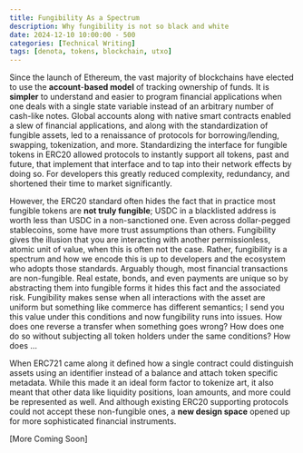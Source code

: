 ```yaml
---
title: Fungibility As a Spectrum
description: Why fungibility is not so black and white
date: 2024-12-10 10:00:00 - 500
categories: [Technical Writing]
tags: [denota, tokens, blockchain, utxo]
---
```


Since the launch of Ethereum, the vast majority of blockchains have elected to use the **account**-**based model** of tracking ownership of funds. It is **simpler** to understand and easier to program financial applications when one deals with a single state variable instead of an arbitrary number of cash-like notes. Global accounts along with native smart contracts enabled a slew of financial applications, and along with the standardization of fungible assets, led to a renaissance of protocols for borrowing/lending, swapping, tokenization, and more. Standardizing the interface for fungible tokens in ERC20 allowed protocols to instantly support all tokens, past and future, that implement that interface and to tap into their network effects by doing so. For developers this greatly reduced complexity, redundancy, and shortened their time to market significantly. 

However, the ERC20 standard often hides the fact that in practice most fungible tokens are **not truly fungible**; USDC in a blacklisted address is worth less than USDC in a non-sanctioned one. Even across dollar-pegged stablecoins, some have more trust assumptions than others. Fungibility gives the illusion that you are interacting with another permissionless, atomic unit of value, when this is often not the case. Rather, fungibility is a spectrum and how we encode this is up to developers and the ecosystem who adopts those standards. Arguably though, most financial transactions are non-fungible. Real estate, bonds, and even payments are unique so by abstracting them into fungible forms it hides this fact and the associated risk. Fungibility makes sense when all interactions with the asset are uniform but something like commerce has different semantics; I send you this value under this conditions and now fungibility runs into issues. How does one reverse a transfer when something goes wrong? How does one do so without subjecting all token holders under the same conditions? How does … 

When ERC721 came along it defined how a single contract could distinguish assets using an identifier instead of a balance and attach token specific metadata. While this made it an ideal form factor to tokenize art, it also meant that other data like liquidity positions, loan amounts, and more could be represented as well. And although existing ERC20 supporting protocols could not accept these non-fungible ones, a **new design space** opened up for more sophisticated financial instruments.

[More Coming Soon]